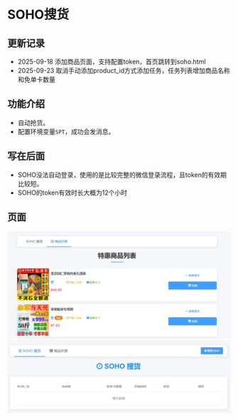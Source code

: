 # SOHO搜货

## 更新记录

- 2025-09-18 添加商品页面，支持配置token，首页跳转到soho.html
- 2025-09-23 取消手动添加product_id方式添加任务，任务列表增加商品名称和免单卡数量

## 功能介绍

- 自动抢货。
- 配置环境变量`SPT`，成功会发消息。

## 写在后面

- SOHO没法自动登录，使用的是比较完整的微信登录流程，且token的有效期比较短。
- SOHO的token有效时长大概为12个小时

## 页面

![1](https://github.com/lyrric/soho-py/blob/main/images/image1.png "title")
![1](https://github.com/lyrric/soho-py/blob/main/images/image2.png "title")